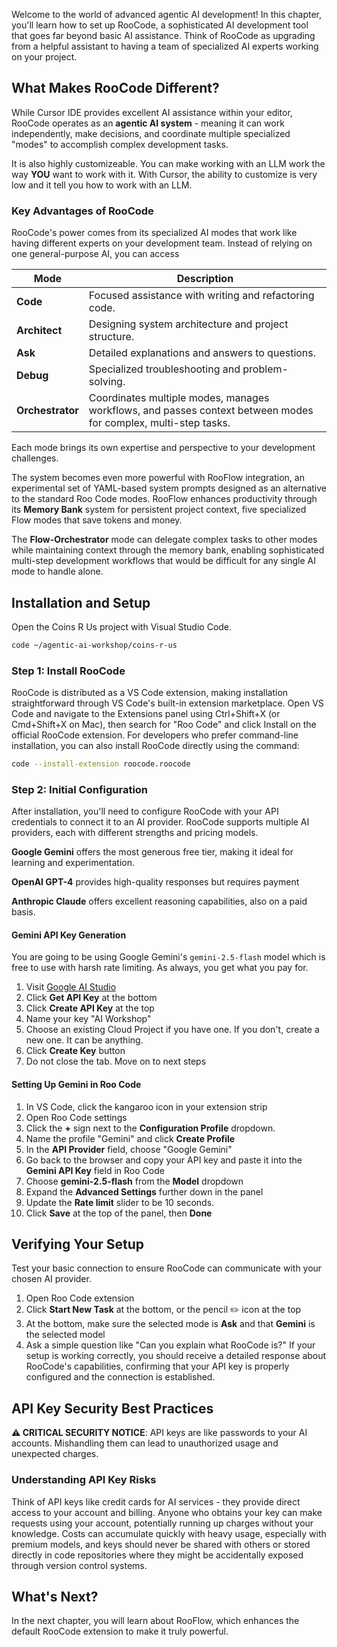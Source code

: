 Welcome to the world of advanced agentic AI development! In this chapter, you'll learn how to set up RooCode, a sophisticated AI development tool that goes far beyond basic AI assistance. Think of RooCode as upgrading from a helpful assistant to having a team of specialized AI experts working on your project.

## What Makes RooCode Different?

While Cursor IDE provides excellent AI assistance within your editor, RooCode operates as an **agentic AI system** - meaning it can work independently, make decisions, and coordinate multiple specialized "modes" to accomplish complex development tasks.

It is also highly customizeable. You can make working with an LLM work the way **YOU** want to work with it. With Cursor, the ability to customize is very low and it tell you how to work with an LLM.

### Key Advantages of RooCode

RooCode's power comes from its specialized AI modes that work like having different experts on your development team. Instead of relying on one general-purpose AI, you can access

| Mode | Description |
| --- | --- |
| **Code** | Focused assistance with writing and refactoring code. |
| **Architect** | Designing system architecture and project structure. |
| **Ask** | Detailed explanations and answers to questions. |
| **Debug** | Specialized troubleshooting and problem-solving. |
| **Orchestrator** | Coordinates multiple modes, manages workflows, and passes context between modes for complex, multi-step tasks. |

Each mode brings its own expertise and perspective to your development challenges.


The system becomes even more powerful with RooFlow integration, an experimental set of YAML-based system prompts designed as an alternative to the standard Roo Code modes. RooFlow enhances productivity through its **Memory Bank** system for persistent project context, five specialized Flow modes that save tokens and money.

The **Flow-Orchestrator** mode can delegate complex tasks to other modes while maintaining context through the memory bank, enabling sophisticated multi-step development workflows that would be difficult for any single AI mode to handle alone.

## Installation and Setup

Open the Coins R Us project with Visual Studio Code.

```sh
code ~/agentic-ai-workshop/coins-r-us
```

### Step 1: Install RooCode

RooCode is distributed as a VS Code extension, making installation straightforward through VS Code's built-in extension marketplace. Open VS Code and navigate to the Extensions panel using Ctrl+Shift+X (or Cmd+Shift+X on Mac), then search for "Roo Code" and click Install on the official RooCode extension. For developers who prefer command-line installation, you can also install RooCode directly using the command:

```bash
code --install-extension roocode.roocode
```

### Step 2: Initial Configuration

After installation, you'll need to configure RooCode with your API credentials to connect it to an AI provider. RooCode supports multiple AI providers, each with different strengths and pricing models.

**Google Gemini** offers the most generous free tier, making it ideal for learning and experimentation.

**OpenAI GPT-4** provides high-quality responses but requires payment

**Anthropic Claude** offers excellent reasoning capabilities, also on a paid basis.

#### Gemini API Key Generation

You are going to be using Google Gemini's `gemini-2.5-flash` model which is free to use with harsh rate limiting. As always, you get what you pay for.

1. Visit <a href="https://aistudio.google.com/app/api-keys" target="_blank">Google AI Studio</a>
2. Click **Get API Key** at the bottom
3. Click **Create API Key** at the top
4. Name your key "AI Workshop"
5. Choose an existing Cloud Project if you have one. If you don't, create a new one. It can be anything.
6. Click **Create Key** button
7. Do not close the tab. Move on to next steps

#### Setting Up Gemini in Roo Code

1. In VS Code, click the kangaroo icon in your extension strip
2. Open Roo Code settings
3. Click the **+** sign next to the **Configuration Profile** dropdown.
4. Name the profile "Gemini" and click **Create Profile**
5. In the **API Provider** field, choose "Google Gemini"
6. Go back to the browser and copy your API key and paste it into the **Gemini API Key** field in Roo Code
7. Choose **gemini-2.5-flash** from the **Model** dropdown
8. Expand the **Advanced Settings** further down in the panel
9. Update the **Rate limit** slider to be 10 seconds.
10. Click **Save** at the top of the panel, then **Done**

## Verifying Your Setup

Test your basic connection to ensure RooCode can communicate with your chosen AI provider.

1. Open Roo Code extension
2. Click **Start New Task** at the bottom, or the pencil ✏️ icon at the top
3. At the bottom, make sure the selected mode is **Ask** and that **Gemini** is the selected model
4. Ask a simple question like "Can you explain what RooCode is?" If your setup is working correctly, you should receive a detailed response about RooCode's capabilities, confirming that your API key is properly configured and the connection is established.

## API Key Security Best Practices

**⚠️ CRITICAL SECURITY NOTICE**: API keys are like passwords to your AI accounts. Mishandling them can lead to unauthorized usage and unexpected charges.

### Understanding API Key Risks

Think of API keys like credit cards for AI services - they provide direct access to your account and billing. Anyone who obtains your key can make requests using your account, potentially running up charges without your knowledge. Costs can accumulate quickly with heavy usage, especially with premium models, and keys should never be shared with others or stored directly in code repositories where they might be accidentally exposed through version control systems.

## What's Next?

In the next chapter, you will learn about RooFlow, which enhances the default RooCode extension to make it truly powerful.
